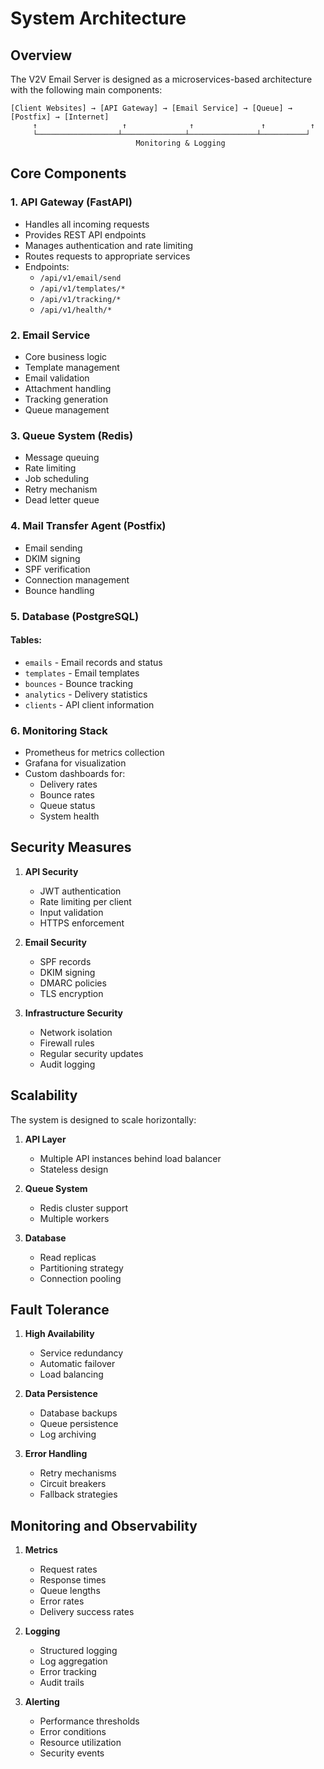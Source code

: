 # System Architecture

## Overview

The V2V Email Server is designed as a microservices-based architecture with the following main components:

```
[Client Websites] → [API Gateway] → [Email Service] → [Queue] → [Postfix] → [Internet]
     ↑                   ↑              ↑               ↑          ↑
     └──────────────────┴──────────────┴───────────────┴──────────┘
                            Monitoring & Logging
```

## Core Components

### 1. API Gateway (FastAPI)
- Handles all incoming requests
- Provides REST API endpoints
- Manages authentication and rate limiting
- Routes requests to appropriate services
- Endpoints:
  - `/api/v1/email/send`
  - `/api/v1/templates/*`
  - `/api/v1/tracking/*`
  - `/api/v1/health/*`

### 2. Email Service
- Core business logic
- Template management
- Email validation
- Attachment handling
- Tracking generation
- Queue management

### 3. Queue System (Redis)
- Message queuing
- Rate limiting
- Job scheduling
- Retry mechanism
- Dead letter queue

### 4. Mail Transfer Agent (Postfix)
- Email sending
- DKIM signing
- SPF verification
- Connection management
- Bounce handling

### 5. Database (PostgreSQL)
#### Tables:
- `emails` - Email records and status
- `templates` - Email templates
- `bounces` - Bounce tracking
- `analytics` - Delivery statistics
- `clients` - API client information

### 6. Monitoring Stack
- Prometheus for metrics collection
- Grafana for visualization
- Custom dashboards for:
  - Delivery rates
  - Bounce rates
  - Queue status
  - System health

## Security Measures

1. **API Security**
   - JWT authentication
   - Rate limiting per client
   - Input validation
   - HTTPS enforcement

2. **Email Security**
   - SPF records
   - DKIM signing
   - DMARC policies
   - TLS encryption

3. **Infrastructure Security**
   - Network isolation
   - Firewall rules
   - Regular security updates
   - Audit logging

## Scalability

The system is designed to scale horizontally:

1. **API Layer**
   - Multiple API instances behind load balancer
   - Stateless design

2. **Queue System**
   - Redis cluster support
   - Multiple workers

3. **Database**
   - Read replicas
   - Partitioning strategy
   - Connection pooling

## Fault Tolerance

1. **High Availability**
   - Service redundancy
   - Automatic failover
   - Load balancing

2. **Data Persistence**
   - Database backups
   - Queue persistence
   - Log archiving

3. **Error Handling**
   - Retry mechanisms
   - Circuit breakers
   - Fallback strategies

## Monitoring and Observability

1. **Metrics**
   - Request rates
   - Response times
   - Queue lengths
   - Error rates
   - Delivery success rates

2. **Logging**
   - Structured logging
   - Log aggregation
   - Error tracking
   - Audit trails

3. **Alerting**
   - Performance thresholds
   - Error conditions
   - Resource utilization
   - Security events 